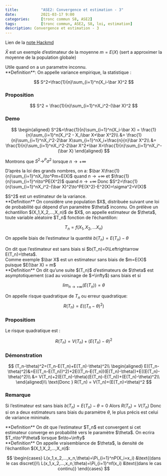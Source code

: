 ```yaml
---
title:          "ASE2: Convergence et estimation - 3"
date:           2021-03-17 9:00
categories:     [tronc commun S8, ASE2]
tags:           [tronc commun, ASE2, S8, loi, estimation]
description: Convergence et estimation - 3
---
```

Lien de la [note Hackmd](https://hackmd.io/@lemasymasa/ByGBD4kNd)

$\bar X$ est un exemple d’estimateur de la moyenne $m=E(X)$ (sert a approximer la moyenne de la population globale)

<div class="alert alert-danger" role="alert" markdown="1">
Utile quand on a un parametre inconnu.
</div>

<div class="alert alert-info" role="alert" markdown="1">
**Definition**:
On appelle variance empirique, la statistique : 

$$
S^2=\frac{1}{n}\sum_{i=1}^n(X_i-\bar X)^2
$$

</div>

### Proposition
$$
S^2 = \frac{1}{n}\sum_{i=1}^nX_i^2-(\bar X)^2
$$

### Demo
$$
\begin{aligned}
S^2&=\frac{1}{n}\sum_{i=1}^n(X_i-\bar X) = \frac{1}{n}\sum_{i=1}^n(X_i^2 - X_i\bar X+\bar X^2)\\
&= \frac{1}{n}\sum_{i=1}^nX_i^2-2\bar X\sum_{i=1}^nX_i+\frac{n}{n}\bar X^2\\
&= \frac{1}{n}\sum_{i=1}^nX_i^2-2\bar X^2+\bar X=\frac{1}{n}\sum_{i=1}^nX_i^-(\bar X)
\end{aligned}
$$

Montrons que $S^2\to^P\sigma^2$ lorsque $n\to+\infty$

D’après la loi des grands nombres, on a:
$\bar X\frac{1}{n}\sum_{i=1}^nX_i\to^Pm=E(X)$ quand $n\to+\infty$
et $\frac{1}{n}\sum_{i=1}^n\to^PE(X^2)$ quand $n\to+\infty$
Donc $S^2=\frac{1}{n}\sum_{i=1}^nX_i^2-(\bar X)^2\to^PE(X^2)-E^2(X)=\sigma^2=V(X)$

<div class="alert alert-warning" role="alert" markdown="1">
$S^2$ est un estimateur de la variance.
</div>

<div class="alert alert-info" role="alert" markdown="1">
**Definition**
On considère une population $X$, distribuée suivant une loi de probabilité qui dépend d’un paramètre $\theta$ inconnu. On prélève un échantillon $(X_1,X_2,...,X_n)$ de $X$, on appelle estimateur de $\theta$, toute variable aléatoire $T_n$ fonction de l’échantillon:

$$
T_n=f(X_1,X_2,...X_n)
$$

</div>

On appelle biais de l’estimateur la quantité $b(T_n)=E(T_n)-\theta$

<div class="alert alert-danger" role="alert" markdown="1">
On dit que l’estimateur est sans biais si $b(T_n)=0\Leftrightarrow E(T_n)=\theta$.
</div>
Comme exemple $\bar X$ est un estimateur sans biais de $m=E(X)$ puisque $E(\bar X) = m$

<div class="alert alert-info" role="alert" markdown="1">
**Definition**
On dit qu’une suite $(T_n)$ d’estimateurs de $\theta$ est asymptotiquement (cad au voisinage de $+\infty$) sans biais et si

$$
lim_{n\to+\infty}(E(T_n))=\theta
$$

</div>

On appelle risque quadratique de $T_n$ ou erreur quadratique: 
$$
R(T_n)=E((T_n-\theta)^2)
$$

### Propositiom
Le risque quadratique est : 

$$
R(T_n) = V(T_n)+(E(T_n)-\theta)^2
$$

### Démonstration

$$
(T_n-\theta)^2=(T_n-E(T_n)+E(T_n)-\theta)^2\\
\begin{aligned}
E((T_n-\theta)^2)&=E((T_n-E(T_n))^2)+2E((T_n-E(T_n))(E(T_n)-\theta))+E((E(T_n)-\theta)^2)\\
&= V(T_n)+2(E(T_n)-\theta)(E(T_n)-E(T_n))+(E(T_n)-\theta)^2\\
\end{aligned}\\
\text{Donc } R(T_n) = V(T_n)+(E(T_n)=\theta)^2
$$

### Remarque
Si l’estimateur est sans biais $b(T_n)=E(T_n)-\theta=0$
Alors $R(T_n)=V(T_n)$
Donc si on a deux estimateurs sans biais du paramètre $\theta$, le plus précis est celui de variance minimale.

<div class="alert alert-info" role="alert" markdown="1">
**Definition**
On dit que l’estimateur $T_n$ est convergent si cet estimateur converge en probabilité vers le paramètre $\theta$.
On ecrira $T_n\to^P\theta$ lorsque $n\to+\infty$
</div>

<div class="alert alert-info" role="alert" markdown="1">
**Definition**
On appelle vraisemblance de $\theta$, la densité de l’échantillon $(X_1,X_2,...,X_n)$:

$$
\begin{cases}
L(x_1,x_2,...,x_n,\theta)=\Pi_{i=1}^nP(X_i=x_i) &\text{(dans le cas discret)}\\
L(x_1,x_2,...,x_n,\theta)=\Pi_{i=1}^nf(x_i) &\text{(dans le cas continu)}
\end{cases}
$$

</div>